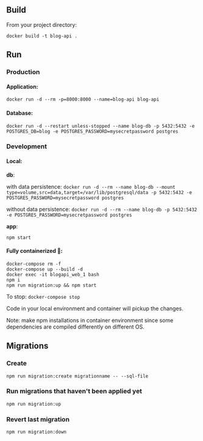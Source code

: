 ## Build

From your project directory:

`docker build -t blog-api .`

## Run

### Production

#### Application:

`docker run -d --rm -p=8000:8000 --name=blog-api blog-api`

#### Database:

`docker run -d --restart unless-stopped --name blog-db -p 5432:5432 -e POSTGRES_DB=blog -e POSTGRES_PASSWORD=mysecretpassword postgres`

### Development

#### Local:

<strong>db</strong>:

with data persistence:
`docker run -d --rm --name blog-db --mount type=volume,src=data,target=/var/lib/postgresql/data -p 5432:5432 -e POSTGRES_PASSWORD=mysecretpassword postgres` <br />

without data persistence:
`docker run -d --rm --name blog-db -p 5432:5432 -e POSTGRES_PASSWORD=mysecretpassword postgres` <br />

<strong>app</strong>:

`npm start`

#### Fully containerized 🚀:

`docker-compose rm -f` <br />
`docker-compose up --build -d` <br />
`docker exec -it blogapi_web_1 bash` <br />
`npm i` <br />
`npm run migration:up && npm start` <br />

To stop: `docker-compose stop`

Code in your local environment and container will pickup the changes.

Note: make npm installations in container environment since some dependencies are compiled differently on different OS.

## Migrations

### Create

`npm run migration:create migrationname -- --sql-file`

### Run migrations that haven't been applied yet

`npm run migration:up`

### Revert last migration

`npm run migration:down`
